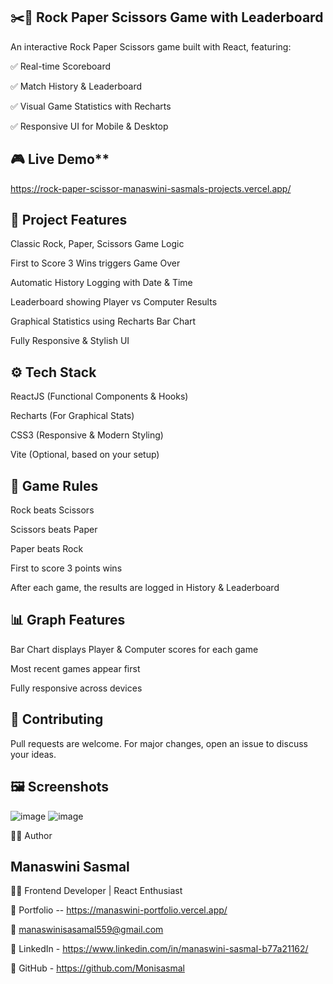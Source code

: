 ## ✂️📄 Rock Paper Scissors Game with Leaderboard

An interactive Rock Paper Scissors game built with React, featuring:

✅ Real-time Scoreboard

✅ Match History & Leaderboard

✅ Visual Game Statistics with Recharts

✅ Responsive UI for Mobile & Desktop


## 🎮 Live Demo**

https://rock-paper-scissor-manaswini-sasmals-projects.vercel.app/


## 📂 Project Features

Classic Rock, Paper, Scissors Game Logic

First to Score 3 Wins triggers Game Over

Automatic History Logging with Date & Time

Leaderboard showing Player vs Computer Results

Graphical Statistics using Recharts Bar Chart

Fully Responsive & Stylish UI



## ⚙️ Tech Stack

ReactJS (Functional Components & Hooks)

Recharts (For Graphical Stats)

CSS3 (Responsive & Modern Styling)

Vite (Optional, based on your setup)


## 📝 Game Rules

Rock beats Scissors

Scissors beats Paper

Paper beats Rock

First to score 3 points wins

After each game, the results are logged in History & Leaderboard


## 📊 Graph Features

Bar Chart displays Player & Computer scores for each game

Most recent games appear first

Fully responsive across devices


## 🤝 Contributing

Pull requests are welcome. For major changes, open an issue to discuss your ideas.


## 🖼️ Screenshots
![image](https://github.com/user-attachments/assets/30b74018-67ea-43b7-bc0e-519b344d34fd)
![image](https://github.com/user-attachments/assets/3e77c261-91bc-49d7-85a3-8875292382be)

🙋‍♀️ Author

## Manaswini Sasmal

👩‍💻 Frontend Developer | React Enthusiast

🔗 Portfolio -- https://manaswini-portfolio.vercel.app/

📧 manaswinisasamal559@gmail.com

🔗 LinkedIn - https://www.linkedin.com/in/manaswini-sasmal-b77a21162/

🔗 GitHub - https://github.com/Monisasmal



